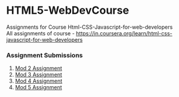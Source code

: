# HTML5-WebDevCourse
Assignments for Course Html-CSS-Javascript-for-web-developers  
All assignments of course -  https://in.coursera.org/learn/html-css-javascript-for-web-developers

### Assignment Submissions
1. [Mod 2 Assignment](https://avashcodex.github.io/HTML5-WebDevCourse/Mod-2-Assignment/)
2. [Mod 3 Assignment](https://avashcodex.github.io/HTML5-WebDevCourse/Mod-3-Assignment/)
3. [Mod 4 Assignment](https://avashcodex.github.io/HTML5-WebDevCourse/Mod-4-Assignment/)
4. [Mod 5 Assignment](https://avashcodex.github.io/HTML5-WebDevCourse/Mod-5-Assignment/)
